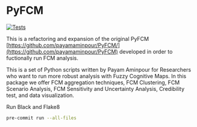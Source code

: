 # PyFCM

[![Tests](https://github.com/tomorrownow/PyFCM/actions/workflows/template.yaml/badge.svg)](https://github.com/tomorrownow/PyFCM/actions/workflows/template.yaml)

This is a refactoring and expansion of the original PyFCM [https://github.com/payamaminpour/PyFCM/](https://github.com/payamaminpour/PyFCM) developed in order to fuctionally run FCM analysis.

This is a set of Python scripts written by Payam Aminpour for Researchers who want to run more robust analysis with Fuzzy Cognitive Maps. In this package we offer FCM aggregation techniques, FCM Clustering, FCM Scenario Analysis, FCM Sensitivity and Uncertainty Analysis, Credibility test, and data visualization.

Run Black and Flake8

```bash
pre-commit run --all-files
```
